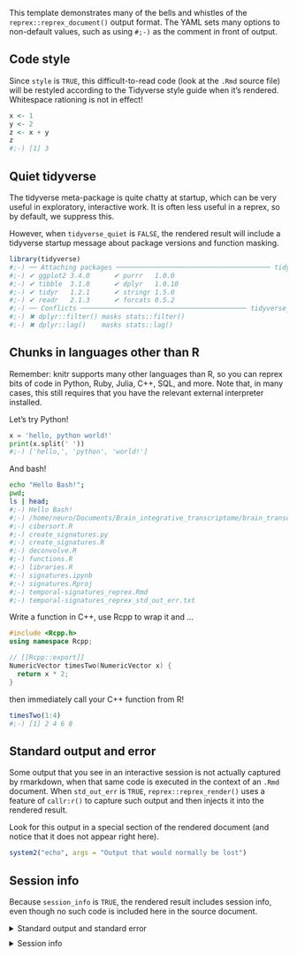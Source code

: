 This template demonstrates many of the bells and whistles of the `reprex::reprex_document()` output format. The YAML sets many options to non-default values, such as using `#;-)` as the comment in front of output.

## Code style

Since `style` is `TRUE`, this difficult-to-read code (look at the `.Rmd` source file) will be restyled according to the Tidyverse style guide when it’s rendered. Whitespace rationing is not in effect!

``` r
x <- 1
y <- 2
z <- x + y
z
#;-) [1] 3
```

## Quiet tidyverse

The tidyverse meta-package is quite chatty at startup, which can be very useful in exploratory, interactive work. It is often less useful in a reprex, so by default, we suppress this.

However, when `tidyverse_quiet` is `FALSE`, the rendered result will include a tidyverse startup message about package versions and function masking.

``` r
library(tidyverse)
#;-) ── Attaching packages ─────────────────────────────────────── tidyverse 1.3.2 ──
#;-) ✔ ggplot2 3.4.0      ✔ purrr   1.0.0 
#;-) ✔ tibble  3.1.8      ✔ dplyr   1.0.10
#;-) ✔ tidyr   1.2.1      ✔ stringr 1.5.0 
#;-) ✔ readr   2.1.3      ✔ forcats 0.5.2 
#;-) ── Conflicts ────────────────────────────────────────── tidyverse_conflicts() ──
#;-) ✖ dplyr::filter() masks stats::filter()
#;-) ✖ dplyr::lag()    masks stats::lag()
```

## Chunks in languages other than R

Remember: knitr supports many other languages than R, so you can reprex bits of code in Python, Ruby, Julia, C++, SQL, and more. Note that, in many cases, this still requires that you have the relevant external interpreter installed.

Let’s try Python!

``` python
x = 'hello, python world!'
print(x.split(' '))
#;-) ['hello,', 'python', 'world!']
```

And bash!

``` bash
echo "Hello Bash!";
pwd;
ls | head;
#;-) Hello Bash!
#;-) /home/neuro/Documents/Brain_integrative_transcriptome/brain_transcriptome/signatures
#;-) cibersort.R
#;-) create_signatures.py
#;-) create_signatures.R
#;-) deconvolve.R
#;-) functions.R
#;-) libraries.R
#;-) signatures.ipynb
#;-) signatures.Rproj
#;-) temporal-signatures_reprex.Rmd
#;-) temporal-signatures_reprex_std_out_err.txt
```

Write a function in C++, use Rcpp to wrap it and …

``` cpp
#include <Rcpp.h>
using namespace Rcpp;

// [[Rcpp::export]]
NumericVector timesTwo(NumericVector x) {
  return x * 2;
}
```

then immediately call your C++ function from R!

``` r
timesTwo(1:4)
#;-) [1] 2 4 6 8
```

## Standard output and error

Some output that you see in an interactive session is not actually captured by rmarkdown, when that same code is executed in the context of an `.Rmd` document. When `std_out_err` is `TRUE`, `reprex::reprex_render()` uses a feature of `callr:r()` to capture such output and then injects it into the rendered result.

Look for this output in a special section of the rendered document (and notice that it does not appear right here).

``` r
system2("echo", args = "Output that would normally be lost")
```

## Session info

Because `session_info` is `TRUE`, the rendered result includes session info, even though no such code is included here in the source document.

<details style="margin-bottom:10px;">
<summary>
Standard output and standard error
</summary>

``` sh
running: bash  -c 'echo "Hello Bash!";
pwd;
ls | head;'
Building shared library for Rcpp code chunk...
Output that would normally be lost
```

</details>
<details style="margin-bottom:10px;">
<summary>
Session info
</summary>

``` r
sessioninfo::session_info()
#;-) ─ Session info ───────────────────────────────────────────────────────────────
#;-)  setting  value
#;-)  version  R version 4.2.2 Patched (2022-11-10 r83330)
#;-)  os       Ubuntu 18.04.6 LTS
#;-)  system   x86_64, linux-gnu
#;-)  ui       X11
#;-)  language (EN)
#;-)  collate  en_AU.UTF-8
#;-)  ctype    en_AU.UTF-8
#;-)  tz       Australia/Adelaide
#;-)  date     2023-01-17
#;-)  pandoc   2.19.2 @ /usr/lib/rstudio-server/bin/quarto/bin/tools/ (via rmarkdown)
#;-) 
#;-) ─ Packages ───────────────────────────────────────────────────────────────────
#;-)  package       * version date (UTC) lib source
#;-)  assertthat      0.2.1   2019-03-21 [1] CRAN (R 4.0.3)
#;-)  backports       1.4.1   2021-12-13 [1] CRAN (R 4.2.0)
#;-)  broom           1.0.2   2022-12-15 [1] CRAN (R 4.2.2)
#;-)  cellranger      1.1.0   2016-07-27 [1] CRAN (R 4.0.3)
#;-)  cli             3.5.0   2022-12-20 [1] CRAN (R 4.2.2)
#;-)  colorspace      2.0-3   2022-02-21 [1] CRAN (R 4.2.0)
#;-)  crayon          1.5.2   2022-09-29 [1] CRAN (R 4.2.1)
#;-)  DBI             1.1.3   2022-06-18 [1] CRAN (R 4.2.0)
#;-)  dbplyr          2.2.1   2022-06-27 [1] CRAN (R 4.2.0)
#;-)  digest          0.6.31  2022-12-11 [1] CRAN (R 4.2.2)
#;-)  dplyr         * 1.0.10  2022-09-01 [1] CRAN (R 4.2.1)
#;-)  ellipsis        0.3.2   2021-04-29 [1] CRAN (R 4.1.0)
#;-)  evaluate        0.19    2022-12-13 [1] CRAN (R 4.2.2)
#;-)  fansi           1.0.3   2022-03-24 [1] CRAN (R 4.2.0)
#;-)  fastmap         1.1.0   2021-01-25 [1] CRAN (R 4.0.3)
#;-)  forcats       * 0.5.2   2022-08-19 [1] CRAN (R 4.2.1)
#;-)  fs              1.5.2   2021-12-08 [1] CRAN (R 4.2.0)
#;-)  gargle          1.2.1   2022-09-08 [1] CRAN (R 4.2.1)
#;-)  generics        0.1.3   2022-07-05 [1] CRAN (R 4.2.1)
#;-)  ggplot2       * 3.4.0   2022-11-04 [1] CRAN (R 4.2.2)
#;-)  glue            1.6.2   2022-02-24 [1] CRAN (R 4.2.0)
#;-)  googledrive     2.0.0   2021-07-08 [1] CRAN (R 4.1.0)
#;-)  googlesheets4   1.0.1   2022-08-13 [1] CRAN (R 4.2.1)
#;-)  gtable          0.3.1   2022-09-01 [1] CRAN (R 4.2.1)
#;-)  haven           2.5.1   2022-08-22 [1] CRAN (R 4.2.1)
#;-)  here            1.0.1   2020-12-13 [1] CRAN (R 4.1.1)
#;-)  hms             1.1.2   2022-08-19 [1] CRAN (R 4.2.1)
#;-)  htmltools       0.5.4   2022-12-07 [1] CRAN (R 4.2.2)
#;-)  httr            1.4.4   2022-08-17 [1] CRAN (R 4.2.1)
#;-)  jsonlite        1.8.4   2022-12-06 [1] CRAN (R 4.2.2)
#;-)  knitr           1.41    2022-11-18 [1] CRAN (R 4.2.2)
#;-)  lattice         0.20-45 2021-09-22 [1] CRAN (R 4.1.1)
#;-)  lifecycle       1.0.3   2022-10-07 [1] CRAN (R 4.2.2)
#;-)  lubridate       1.9.0   2022-11-06 [1] CRAN (R 4.2.2)
#;-)  magrittr        2.0.3   2022-03-30 [1] CRAN (R 4.2.0)
#;-)  Matrix          1.5-3   2022-11-11 [1] CRAN (R 4.2.2)
#;-)  modelr          0.1.10  2022-11-11 [1] CRAN (R 4.2.2)
#;-)  munsell         0.5.0   2018-06-12 [1] CRAN (R 4.0.3)
#;-)  pillar          1.8.1   2022-08-19 [1] CRAN (R 4.2.1)
#;-)  pkgconfig       2.0.3   2019-09-22 [1] CRAN (R 4.0.3)
#;-)  png             0.1-8   2022-11-29 [1] CRAN (R 4.2.2)
#;-)  purrr         * 1.0.0   2022-12-20 [1] CRAN (R 4.2.2)
#;-)  R.cache         0.16.0  2022-07-21 [1] CRAN (R 4.2.1)
#;-)  R.methodsS3     1.8.2   2022-06-13 [1] CRAN (R 4.2.0)
#;-)  R.oo            1.25.0  2022-06-12 [1] CRAN (R 4.2.0)
#;-)  R.utils         2.12.2  2022-11-11 [1] CRAN (R 4.2.2)
#;-)  R6              2.5.1   2021-08-19 [1] CRAN (R 4.1.1)
#;-)  rappdirs        0.3.3   2021-01-31 [1] CRAN (R 4.0.5)
#;-)  Rcpp            1.0.9   2022-07-08 [1] CRAN (R 4.2.1)
#;-)  readr         * 2.1.3   2022-10-01 [1] CRAN (R 4.2.1)
#;-)  readxl          1.4.1   2022-08-17 [1] CRAN (R 4.2.1)
#;-)  reprex          2.0.2   2022-08-17 [1] CRAN (R 4.2.1)
#;-)  reticulate      1.26    2022-08-31 [1] CRAN (R 4.2.1)
#;-)  rlang           1.0.6   2022-09-24 [1] CRAN (R 4.2.1)
#;-)  rmarkdown       2.19    2022-12-15 [1] CRAN (R 4.2.2)
#;-)  rprojroot       2.0.3   2022-04-02 [1] CRAN (R 4.2.0)
#;-)  rstudioapi      0.14    2022-08-22 [1] CRAN (R 4.2.1)
#;-)  rvest           1.0.3   2022-08-19 [1] CRAN (R 4.2.1)
#;-)  scales          1.2.1   2022-08-20 [1] CRAN (R 4.2.1)
#;-)  sessioninfo     1.2.2   2021-12-06 [1] CRAN (R 4.2.0)
#;-)  stringi         1.7.8   2022-07-11 [1] CRAN (R 4.2.1)
#;-)  stringr       * 1.5.0   2022-12-02 [1] CRAN (R 4.2.2)
#;-)  styler          1.8.1   2022-11-07 [1] CRAN (R 4.2.2)
#;-)  tibble        * 3.1.8   2022-07-22 [1] CRAN (R 4.2.1)
#;-)  tidyr         * 1.2.1   2022-09-08 [1] CRAN (R 4.2.1)
#;-)  tidyselect      1.2.0   2022-10-10 [1] CRAN (R 4.2.2)
#;-)  tidyverse     * 1.3.2   2022-07-18 [1] CRAN (R 4.2.1)
#;-)  timechange      0.1.1   2022-11-04 [1] CRAN (R 4.2.2)
#;-)  tzdb            0.3.0   2022-03-28 [1] CRAN (R 4.2.0)
#;-)  utf8            1.2.2   2021-07-24 [1] CRAN (R 4.1.0)
#;-)  vctrs           0.5.1   2022-11-16 [1] CRAN (R 4.2.2)
#;-)  withr           2.5.0   2022-03-03 [1] CRAN (R 4.2.0)
#;-)  xfun            0.36    2022-12-21 [1] CRAN (R 4.2.2)
#;-)  xml2            1.3.3   2021-11-30 [1] CRAN (R 4.2.0)
#;-)  yaml            2.3.6   2022-10-18 [1] CRAN (R 4.2.2)
#;-) 
#;-)  [1] /usr/local/lib/R/site-library
#;-)  [2] /usr/lib/R/site-library
#;-)  [3] /usr/lib/R/library
#;-) 
#;-) ─ Python configuration ───────────────────────────────────────────────────────
#;-)  python:         /home/neuro/.local/share/r-miniconda/envs/r-reticulate/bin/python
#;-)  libpython:      /home/neuro/.local/share/r-miniconda/envs/r-reticulate/lib/libpython3.8.so
#;-)  pythonhome:     /home/neuro/.local/share/r-miniconda/envs/r-reticulate:/home/neuro/.local/share/r-miniconda/envs/r-reticulate
#;-)  version:        3.8.13 | packaged by conda-forge | (default, Mar 25 2022, 06:04:18)  [GCC 10.3.0]
#;-)  numpy:          /home/neuro/.local/share/r-miniconda/envs/r-reticulate/lib/python3.8/site-packages/numpy
#;-)  numpy_version:  1.22.4
#;-) 
#;-) ──────────────────────────────────────────────────────────────────────────────
```

</details>
